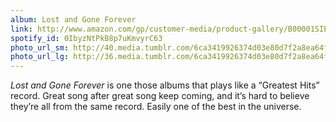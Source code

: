 ```yaml
---
album: Lost and Gone Forever
link: http://www.amazon.com/gp/customer-media/product-gallery/B00001SIEW/?ie=UTF8&amp;camp=1789&amp;creative=390957&amp;index=0&amp;linkCode=ur2&amp;tag=besalbintheun-20
spotify_id: 0IbyzNtPkB8p7uKmvyrC63
photo_url_sm: http://40.media.tumblr.com/6ca3419926374d03e80d7f2a8ea64f73/tumblr_murxamPevW1rsqbe7o1_100.jpg
photo_url_lg: http://36.media.tumblr.com/6ca3419926374d03e80d7f2a8ea64f73/tumblr_murxamPevW1rsqbe7o1_400.jpg
---
```

*Lost and Gone Forever* is one those albums that plays like a “Greatest
Hits” record. Great song after great song keep coming, and it’s hard to
believe they’re all from the same record. Easily one of the best in the
universe.

